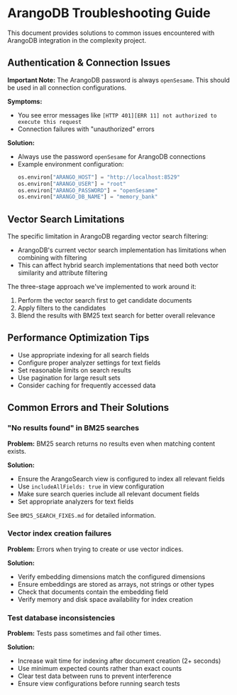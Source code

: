 # ArangoDB Troubleshooting Guide

This document provides solutions to common issues encountered with ArangoDB integration in the complexity project.

## Authentication & Connection Issues

**Important Note:** The ArangoDB password is always `openSesame`. This should be used in all connection configurations.

**Symptoms:** 
- You see error messages like `[HTTP 401][ERR 11] not authorized to execute this request`
- Connection failures with "unauthorized" errors

**Solution:** 
- Always use the password `openSesame` for ArangoDB connections
- Example environment configuration:
  ```python
  os.environ["ARANGO_HOST"] = "http://localhost:8529"
  os.environ["ARANGO_USER"] = "root"
  os.environ["ARANGO_PASSWORD"] = "openSesame"
  os.environ["ARANGO_DB_NAME"] = "memory_bank"
  ```

## Vector Search Limitations

The specific limitation in ArangoDB regarding vector search filtering:
- ArangoDB's current vector search implementation has limitations when combining with filtering
- This can affect hybrid search implementations that need both vector similarity and attribute filtering

The three-stage approach we've implemented to work around it:
1. Perform the vector search first to get candidate documents
2. Apply filters to the candidates
3. Blend the results with BM25 text search for better overall relevance

## Performance Optimization Tips

- Use appropriate indexing for all search fields
- Configure proper analyzer settings for text fields
- Set reasonable limits on search results
- Use pagination for large result sets
- Consider caching for frequently accessed data

## Common Errors and Their Solutions

### "No results found" in BM25 searches

**Problem:** BM25 search returns no results even when matching content exists.

**Solution:** 
- Ensure the ArangoSearch view is configured to index all relevant fields
- Use `includeAllFields: true` in view configuration
- Make sure search queries include all relevant document fields
- Set appropriate analyzers for text fields

See `BM25_SEARCH_FIXES.md` for detailed information.

### Vector index creation failures

**Problem:** Errors when trying to create or use vector indices.

**Solution:**
- Verify embedding dimensions match the configured dimensions
- Ensure embeddings are stored as arrays, not strings or other types
- Check that documents contain the embedding field
- Verify memory and disk space availability for index creation

### Test database inconsistencies

**Problem:** Tests pass sometimes and fail other times.

**Solution:**
- Increase wait time for indexing after document creation (2+ seconds)
- Use minimum expected counts rather than exact counts 
- Clear test data between runs to prevent interference
- Ensure view configurations before running search tests